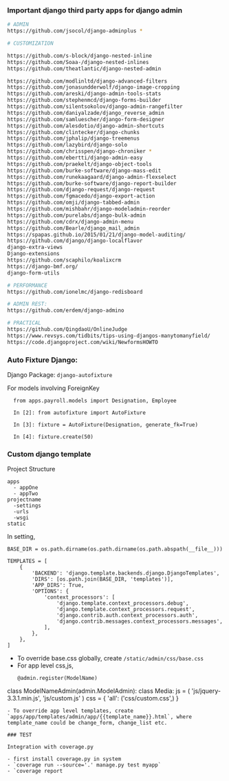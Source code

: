 ### Important django third party apps for django admin
```bash
# ADMIN
https://github.com/jsocol/django-adminplus *

# CUSTOMIZATION

https://github.com/s-block/django-nested-inline
https://github.com/Soaa-/django-nested-inlines
https://github.com/theatlantic/django-nested-admin

https://github.com/modlinltd/django-advanced-filters
https://github.com/jonasundderwolf/django-image-cropping
https://github.com/areski/django-admin-tools-stats
https://github.com/stephenmcd/django-forms-builder
https://github.com/silentsokolov/django-admin-rangefilter
https://github.com/daniyalzade/django_reverse_admin
https://github.com/samluescher/django-form-designer
https://github.com/alesdotio/django-admin-shortcuts
https://github.com/clintecker/django-chunks
https://github.com/jphalip/django-treemenus
https://github.com/lazybird/django-solo
https://github.com/chrisspen/django-chroniker *
https://github.com/ebertti/django-admin-easy
https://github.com/praekelt/django-object-tools
https://github.com/burke-software/django-mass-edit
https://github.com/runekaagaard/django-admin-flexselect
https://github.com/burke-software/django-report-builder
https://github.com/django-request/django-request
https://github.com/fgmacedo/django-export-action
https://github.com/omji/django-tabbed-admin
https://github.com/mishbahr/django-modeladmin-reorder
https://github.com/purelabs/django-bulk-admin
https://github.com/cdrx/django-admin-menu
https://github.com/Bearle/django_mail_admin
https://spapas.github.io/2015/01/21/django-model-auditing/
https://github.com/django/django-localflavor
django-extra-views
Django-extensions
https://github.com/scaphilo/koalixcrm
https://django-bmf.org/
django-form-utils

# PERFORMANCE
https://github.com/ionelmc/django-redisboard

# ADMIN REST: 
https://github.com/erdem/django-admino

# PRACTICAL
https://github.com/QingdaoU/OnlineJudge
https://www.revsys.com/tidbits/tips-using-djangos-manytomanyfield/
https://code.djangoproject.com/wiki/NewformsHOWTO
```

### Auto Fixture Django:

Django Package: `django-autofixture`

For models involving ForeignKey

``` 
  from apps.payroll.models import Designation, Employee

  In [2]: from autofixture import AutoFixture
  
  In [3]: fixture = AutoFixture(Designation, generate_fk=True)
  
  In [4]: fixture.create(50)
```
### Custom django template
Project Structure
```
apps
  - appOne
  - appTwo
projectname
  -settings
  -urls
  -wsgi
static
```
In setting,
```
BASE_DIR = os.path.dirname(os.path.dirname(os.path.abspath(__file__)))

TEMPLATES = [
    {
        'BACKEND': 'django.template.backends.django.DjangoTemplates',
        'DIRS': [os.path.join(BASE_DIR, 'templates')],
        'APP_DIRS': True,
        'OPTIONS': {
            'context_processors': [
                'django.template.context_processors.debug',
                'django.template.context_processors.request',
                'django.contrib.auth.context_processors.auth',
                'django.contrib.messages.context_processors.messages',
            ],
        },
    },
]
```
- To override base.css globally, create `/static/admin/css/base.css`
- For app level css,js,
  ```
  @admin.register(ModelName)
class ModelNameAdmin(admin.ModelAdmin):
    class Media:
        js = (
            'js/jquery-3.3.1.min.js',
            'js/custom.js'
        )
        css = {
             'all': ('css/custom.css',)
        }
  ```
- To override app level templates, create `apps/app/templates/admin/app/{{template_name}}.html`, where template_name could be change_form, change_list etc.

### TEST

Integration with coverage.py

- first install coverage.py in system
- `coverage run --source='.' manage.py test myapp`
- `coverage report
